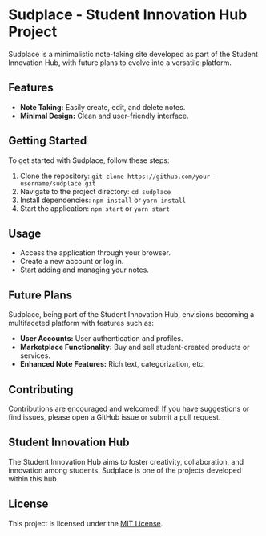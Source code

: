 # Sudplace - Student Innovation Hub Project

Sudplace is a minimalistic note-taking site developed as part of the Student Innovation Hub, with future plans to evolve into a versatile platform.

## Features

- **Note Taking:** Easily create, edit, and delete notes.
- **Minimal Design:** Clean and user-friendly interface.

## Getting Started

To get started with Sudplace, follow these steps:

1. Clone the repository: `git clone https://github.com/your-username/sudplace.git`
2. Navigate to the project directory: `cd sudplace`
3. Install dependencies: `npm install` or `yarn install`
4. Start the application: `npm start` or `yarn start`

## Usage

- Access the application through your browser.
- Create a new account or log in.
- Start adding and managing your notes.

## Future Plans

Sudplace, being part of the Student Innovation Hub, envisions becoming a multifaceted platform with features such as:

- **User Accounts:** User authentication and profiles.
- **Marketplace Functionality:** Buy and sell student-created products or services.
- **Enhanced Note Features:** Rich text, categorization, etc.

## Contributing

Contributions are encouraged and welcomed! If you have suggestions or find issues, please open a GitHub issue or submit a pull request.

## Student Innovation Hub

The Student Innovation Hub aims to foster creativity, collaboration, and innovation among students. Sudplace is one of the projects developed within this hub.

## License

This project is licensed under the [MIT License](LICENSE).
